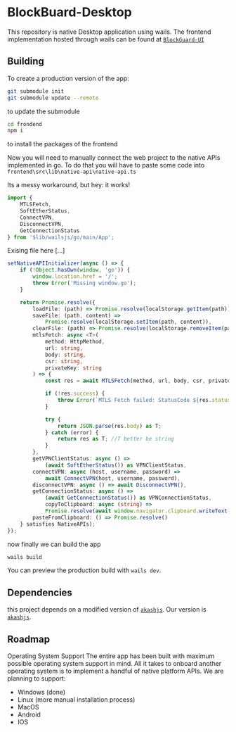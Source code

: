 # BlockBuard-Desktop

This repository is native Desktop application using wails.
The frontend implementation hosted through wails can be found at [`BlockGuard-UI`](https://github.com/Farsight-CDA/BlockGuard-UI) 

## Building

To create a production version of the app:

```bash
git submodule init
git submodule update --remote
```
to update the submodule 

```bash
cd frondend
npm i
```
to install the packages of the frontend

Now you will need to manually connect the web project to the native APIs implemented in go.
To do that you will have to paste some code into `frontend\src\lib\native-api\native-api.ts`

Its a messy workaround, but hey: it works!

```ts
import {
	MTLSFetch,
	SoftEtherStatus,
	ConnectVPN,
	DisconnectVPN,
	GetConnectionStatus
} from '$lib/wailsjs/go/main/App';
```
Exising file here
[...]
```ts
setNativeAPIInitializer(async () => {
    if (!Object.hasOwn(window, 'go')) {
        window.location.href = '/';
        throw Error('Missing window.go');
    }

    return Promise.resolve({
        loadFile: (path) => Promise.resolve(localStorage.getItem(path)),
        saveFile: (path, content) =>
            Promise.resolve(localStorage.setItem(path, content)),
        clearFile: (path) => Promise.resolve(localStorage.removeItem(path)),
        mtlsFetch: async <T>(
            method: HttpMethod,
            url: string,
            body: string,
            csr: string,
            privateKey: string
        ) => {
            const res = await MTLSFetch(method, url, body, csr, privateKey);

            if (!res.success) {
                throw Error(`MTLS Fetch failed: StatusCode ${res.statusCode}`);
            }

            try {
                return JSON.parse(res.body) as T;
            } catch (error) {
                return res as T; //T better be string
            }
        },
        getVPNClientStatus: async () =>
            (await SoftEtherStatus()) as VPNClientStatus,
        connectVPN: async (host, username, password) =>
            await ConnectVPN(host, username, password),
        disconnectVPN: async () => await DisconnectVPN(),
        getConnectionStatus: async () =>
            (await GetConnectionStatus()) as VPNConnectionStatus,
			copyToClipboard: async (string) =>
			Promise.resolve(await window.navigator.clipboard.writeText(string)),
		pasteFromClipboard: () => Promise.resolve()
    } satisfies NativeAPIs);
});
```

now finally we can build the app

```bash
wails build
```

You can preview the production build with `wails dev`.

## Dependencies

this project depends on a modified version of [`akashjs`](https://github.com/akash-network/akashjs).
Our version is [`akashjs`](https://github.com/Farsight-CDA/akashjs).

## Roadmap

Operating System Support
The entire app has been built with maximum possible operating system support in mind. 
All it takes to onboard another operating system is to implement a handful of native platform APIs.
We are planning to support:
- Windows (done)
- Linux (more manual installation process)
- MacOS
- Android
- IOS
